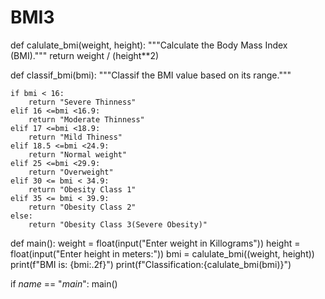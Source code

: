 # BMI3
def calulate_bmi(weight, height):
    """Calculate the Body Mass Index (BMI)."""
    return weight / (height**2)



def classif_bmi(bmi):
    """Classif the BMI value based on its range."""

    if bmi < 16:
        return "Severe Thinness"
    elif 16 <=bmi <16.9:
        return "Moderate Thinness"
    elif 17 <=bmi <18.9:
        return "Mild Thiness"
    elif 18.5 <=bmi <24.9:
        return "Normal weight"
    elif 25 <=bmi <29.9:
        return "Overweight"
    elif 30 <= bmi < 34.9:
        return "Obesity Class 1"
    elif 35 <= bmi < 39.9:
        return "Obesity Class 2"
    else:
        return "Obesity Class 3(Severe Obesity)"
def main():
        weight = float(input("Enter weight in Killograms"))
        height = float(input("Enter height in meters:"))
        bmi = calulate_bmi((weight, height))
        print(f"BMI is: {bmi:.2f}")
        print(f"Classification:{calulate_bmi(bmi)}")

if _name_ == "_main_":
    main()
